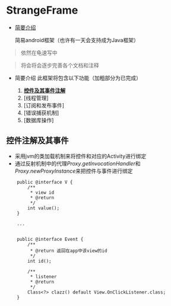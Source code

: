 # StrangeFrame
* [简要介绍](#简要介绍)


  简易android框架（也许有一天会支持成为Java框架）

> 依然在龟速写中

> 将会将会逐步完善各个文档和注释

* 简要介绍
    此框架将包含以下功能（加粗部分为已完成）

    1.  [**控件及其事件注解**](#控件注解及其事件)
    2.  [线程管理]
    3.  [订阅和发布事件]
    4.  [错误捕获机制]
    5.  [数据库操作]

##  控件注解及其事件

*   采用jvm的类加载机制来将控件和对应的Activity进行绑定
*   通过反射机制中的代理*Proxy.getInvocationHandler*和*Proxy.newProxyInstance*来把控件与事件进行绑定
````
    public @interface V {
        /**
         * view id
         * @return
         */
        int value();
    }

    ...


    public @interface Event {
        /**
         * @return 返回在app中该view的id
         */
        int id();

        /**
         * listener
         * @return
         */
        Class<?> clazz() default View.OnClickListener.class;
    }
````